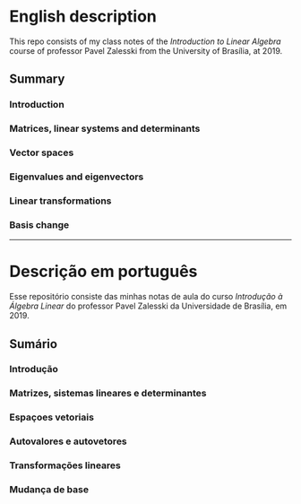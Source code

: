 # English description

This repo consists of my class notes of the *Introduction to Linear Algebra* course of professor Pavel Zalesski from the University of Brasília, at 2019.

## Summary

### Introduction
### Matrices, linear systems and determinants
### Vector spaces
### Eigenvalues and eigenvectors
### Linear transformations
### Basis change

--------------------------------------------------------------------------------------------------------------

# Descrição em português

Esse repositório consiste das minhas notas de aula do curso *Introdução à Álgebra Linear* do professor Pavel Zalesski da Universidade de Brasília, em 2019.

## Sumário

### Introdução
### Matrizes, sistemas lineares e determinantes
### Espaçoes vetoriais
### Autovalores e autovetores
### Transformações lineares
### Mudança de base
